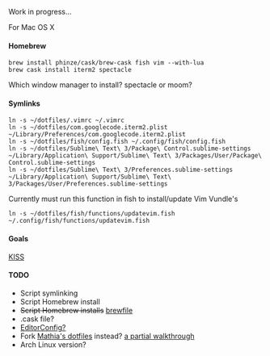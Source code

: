 Work in progress...

For Mac OS X
#### Homebrew
```
brew install phinze/cask/brew-cask fish vim --with-lua
brew cask install iterm2 spectacle
```
Which window manager to install? spectacle or moom?
#### Symlinks
```
ln -s ~/dotfiles/.vimrc ~/.vimrc
ln -s ~/dotfiles/com.googlecode.iterm2.plist ~/Library/Preferences/com.googlecode.iterm2.plist
ln -s ~/dotfiles/fish/config.fish ~/.config/fish/config.fish
ln -s ~/dotfiles/Sublime\ Text\ 3/Package\ Control.sublime-settings ~/Library/Application\ Support/Sublime\ Text\ 3/Packages/User/Package\ Control.sublime-settings
ln -s ~/dotfiles/Sublime\ Text\ 3/Preferences.sublime-settings ~/Library/Application\ Support/Sublime\ Text\ 3/Packages/User/Preferences.sublime-settings
```
Currently must run this function in fish to install/update Vim Vundle's
```
ln -s ~/dotfiles/fish/functions/updatevim.fish ~/.config/fish/functions/updatevim.fish
```
#### Goals
[KISS](http://en.wikipedia.org/wiki/KISS_principle)
#### TODO
- Script symlinking
- Script Homebrew install
- ~~Script Homebrew installs~~ [brewfile](http://robots.thoughtbot.com/brewfile-a-gemfile-but-for-homebrew)
- .cask file?
- [EditorConfig?](http://editorconfig.org/)
- Fork [Mathia's dotfiles](http://mths.be/dotfiles) instead? [a partial walkthrough](http://code.tutsplus.com/tutorials/setting-up-a-mac-dev-machine-from-zero-to-hero-with-dotfiles--net-35449)
- Arch Linux version?
